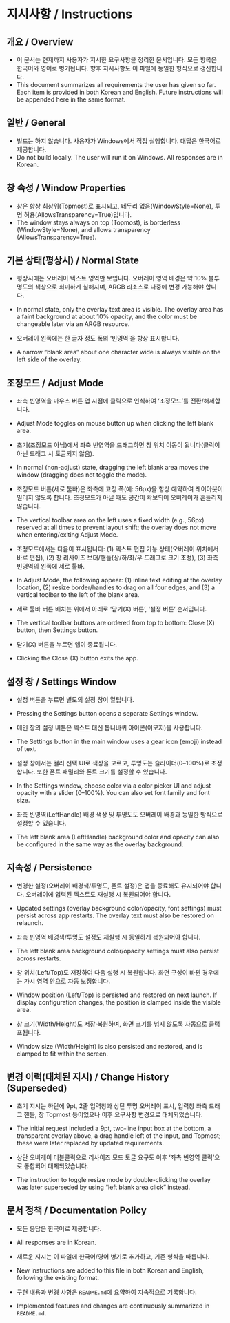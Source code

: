 # 지시사항 / Instructions

## 개요 / Overview
- 이 문서는 현재까지 사용자가 지시한 요구사항을 정리한 문서입니다. 모든 항목은 한국어와 영어로 병기됩니다. 향후 지시사항도 이 파일에 동일한 형식으로 갱신합니다.
- This document summarizes all requirements the user has given so far. Each item is provided in both Korean and English. Future instructions will be appended here in the same format.

## 일반 / General
- 빌드는 하지 않습니다. 사용자가 Windows에서 직접 실행합니다. 대답은 한국어로 제공합니다.
- Do not build locally. The user will run it on Windows. All responses are in Korean.

## 창 속성 / Window Properties
- 창은 항상 최상위(Topmost)로 표시되고, 테두리 없음(WindowStyle=None), 투명 허용(AllowsTransparency=True)입니다.
- The window stays always on top (Topmost), is borderless (WindowStyle=None), and allows transparency (AllowsTransparency=True).

## 기본 상태(평상시) / Normal State
- 평상시에는 오버레이 텍스트 영역만 보입니다. 오버레이 영역 배경은 약 10% 불투명도의 색상으로 희미하게 칠해지며, ARGB 리소스로 나중에 변경 가능해야 합니다.
- In normal state, only the overlay text area is visible. The overlay area has a faint background at about 10% opacity, and the color must be changeable later via an ARGB resource.

- 오버레이 왼쪽에는 한 글자 정도 폭의 ‘빈영역’을 항상 표시합니다.
- A narrow “blank area” about one character wide is always visible on the left side of the overlay.

## 조정모드 / Adjust Mode
- 좌측 빈영역을 마우스 버튼 업 시점에 클릭으로 인식하여 ‘조정모드’를 전환/해제합니다.
- Adjust Mode toggles on mouse button up when clicking the left blank area.

- 초기(조정모드 아님)에서 좌측 빈영역을 드래그하면 창 위치 이동이 됩니다(클릭이 아닌 드래그 시 토글되지 않음).
- In normal (non-adjust) state, dragging the left blank area moves the window (dragging does not toggle the mode).

- 조정모드 버튼(세로 툴바)은 좌측에 고정 폭(예: 56px)을 항상 예약하여 레이아웃이 밀리지 않도록 합니다. 조정모드가 아닐 때도 공간이 확보되어 오버레이가 흔들리지 않습니다.
- The vertical toolbar area on the left uses a fixed width (e.g., 56px) reserved at all times to prevent layout shift; the overlay does not move when entering/exiting Adjust Mode.

- 조정모드에서는 다음이 표시됩니다: (1) 텍스트 편집 가능 상태(오버레이 위치에서 바로 편집), (2) 창 리사이즈 보더/핸들(상/하/좌/우 드래그로 크기 조정), (3) 좌측 빈영역의 왼쪽에 세로 툴바.
- In Adjust Mode, the following appear: (1) inline text editing at the overlay location, (2) resize border/handles to drag on all four edges, and (3) a vertical toolbar to the left of the blank area.

- 세로 툴바 버튼 배치는 위에서 아래로 ‘닫기(X) 버튼’, ‘설정 버튼’ 순서입니다.
- The vertical toolbar buttons are ordered from top to bottom: Close (X) button, then Settings button.

- 닫기(X) 버튼을 누르면 앱이 종료됩니다.
- Clicking the Close (X) button exits the app.

## 설정 창 / Settings Window
- 설정 버튼을 누르면 별도의 설정 창이 열립니다.
- Pressing the Settings button opens a separate Settings window.

- 메인 창의 설정 버튼은 텍스트 대신 톱니바퀴 아이콘(이모지)을 사용합니다.
- The Settings button in the main window uses a gear icon (emoji) instead of text.

- 설정 창에서는 컬러 선택 UI로 색상을 고르고, 투명도는 슬라이더(0–100%)로 조정합니다. 또한 폰트 패밀리와 폰트 크기를 설정할 수 있습니다.
- In the Settings window, choose color via a color picker UI and adjust opacity with a slider (0–100%). You can also set font family and font size.

- 좌측 빈영역(LeftHandle) 배경 색상 및 투명도도 오버레이 배경과 동일한 방식으로 설정할 수 있습니다.
- The left blank area (LeftHandle) background color and opacity can also be configured in the same way as the overlay background.

## 지속성 / Persistence
- 변경한 설정(오버레이 배경색/투명도, 폰트 설정)은 앱을 종료해도 유지되어야 합니다. 오버레이에 입력된 텍스트도 재실행 시 복원되어야 합니다.
- Updated settings (overlay background color/opacity, font settings) must persist across app restarts. The overlay text must also be restored on relaunch.

- 좌측 빈영역 배경색/투명도 설정도 재실행 시 동일하게 복원되어야 합니다.
- The left blank area background color/opacity settings must also persist across restarts.

- 창 위치(Left/Top)도 저장하여 다음 실행 시 복원합니다. 화면 구성이 바뀐 경우에는 가시 영역 안으로 자동 보정합니다.
- Window position (Left/Top) is persisted and restored on next launch. If display configuration changes, the position is clamped inside the visible area.

- 창 크기(Width/Height)도 저장·복원하며, 화면 크기를 넘지 않도록 자동으로 클램프됩니다.
- Window size (Width/Height) is also persisted and restored, and is clamped to fit within the screen.

## 변경 이력(대체된 지시) / Change History (Superseded)
- 초기 지시는 하단에 9pt, 2줄 입력창과 상단 투명 오버레이 표시, 입력창 좌측 드래그 핸들, 창 Topmost 등이었으나 이후 요구사항 변경으로 대체되었습니다.
- The initial request included a 9pt, two-line input box at the bottom, a transparent overlay above, a drag handle left of the input, and Topmost; these were later replaced by updated requirements.

- 상단 오버레이 더블클릭으로 리사이즈 모드 토글 요구도 이후 ‘좌측 빈영역 클릭’으로 통합되어 대체되었습니다.
- The instruction to toggle resize mode by double-clicking the overlay was later superseded by using “left blank area click” instead.

## 문서 정책 / Documentation Policy
- 모든 응답은 한국어로 제공합니다.
- All responses are in Korean.

- 새로운 지시는 이 파일에 한국어/영어 병기로 추가하고, 기존 형식을 따릅니다.
- New instructions are added to this file in both Korean and English, following the existing format.

- 구현 내용과 변경 사항은 `README.md`에 요약하여 지속적으로 기록합니다.
- Implemented features and changes are continuously summarized in `README.md`.
